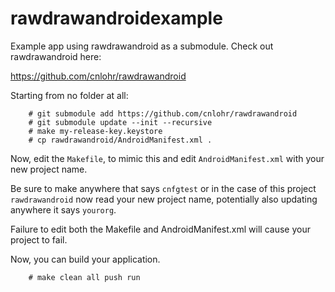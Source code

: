 # rawdrawandroidexample

Example app using rawdrawandroid as a submodule.  Check out rawdrawandroid here:

https://github.com/cnlohr/rawdrawandroid

Starting from no folder at all:
```
	# git submodule add https://github.com/cnlohr/rawdrawandroid
	# git submodule update --init --recursive
	# make my-release-key.keystore
	# cp rawdrawandroid/AndroidManifest.xml .
```

Now, edit the `Makefile`, to mimic this and edit `AndroidManifest.xml` with your new project name.

Be sure to make anywhere that says `cnfgtest` or in the case of this project `rawdrawandroid` now read your new project name, potentially also updating anywhere it says `yourorg`.

Failure to edit both the Makefile and AndroidManifest.xml will cause your project to fail.

Now, you can build your application.

```
	# make clean all push run
```



